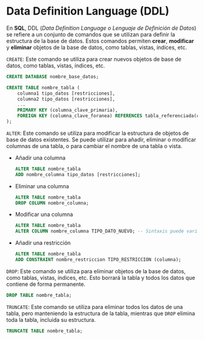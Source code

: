 # Data Definition Language (DDL)

En **SQL**, DDL (_Data Definition Language o Lenguaje de Definición de Datos_) se refiere a un conjunto de comandos que se utilizan para definir la estructura de la base de datos. Estos comandos permiten **crear**, **modificar** y **eliminar** objetos de la base de datos, como tablas, vistas, índices, etc.

`CREATE`: Este comando se utiliza para crear nuevos objetos de base de datos, como tablas, vistas, índices, etc.

```sql
CREATE DATABASE nombre_base_datos;
```

```sql
CREATE TABLE nombre_tabla (
    columna1 tipo_datos [restricciones],
    columna2 tipo_datos [restricciones],
    ...
    PRIMARY KEY (columna_clave_primaria),
    FOREIGN KEY (columna_clave_foranea) REFERENCES tabla_referenciada(columna_referenciada)
);
```

`ALTER`: Este comando se utiliza para modificar la estructura de objetos de base de datos existentes. Se puede utilizar para añadir, eliminar o modificar columnas de una tabla, o para cambiar el nombre de una tabla o vista.

- Añadir una columna

  ```sql
  ALTER TABLE nombre_tabla
  ADD nombre_columna tipo_datos [restricciones];
  ```

- Eliminar una columna

  ```sql
  ALTER TABLE nombre_tabla
  DROP COLUMN nombre_columna;
  ```

- Modificar una columna

  ```sql
  ALTER TABLE nombre_tabla
  ALTER COLUMN nombre_columna TIPO_DATO_NUEVO; -- Sintaxis puede variar por DBMS
  ```

- Añadir una restricción

  ```sql
  ALTER TABLE nombre_tabla
  ADD CONSTRAINT nombre_restriccion TIPO_RESTRICCION (columna);
  ```

`DROP`: Este comando se utiliza para eliminar objetos de la base de datos, como tablas, vistas, índices, etc. Esto borrará la tabla y todos los datos que contiene de forma permanente.

```sql
DROP TABLE nombre_tabla;
```

`TRUNCATE`: Este comando se utiliza para eliminar todos los datos de una tabla, pero manteniendo la estructura de la tabla, mientras que `DROP` elimina toda la tabla, incluida su estructura.

```sql
TRUNCATE TABLE nombre_tabla;
```

